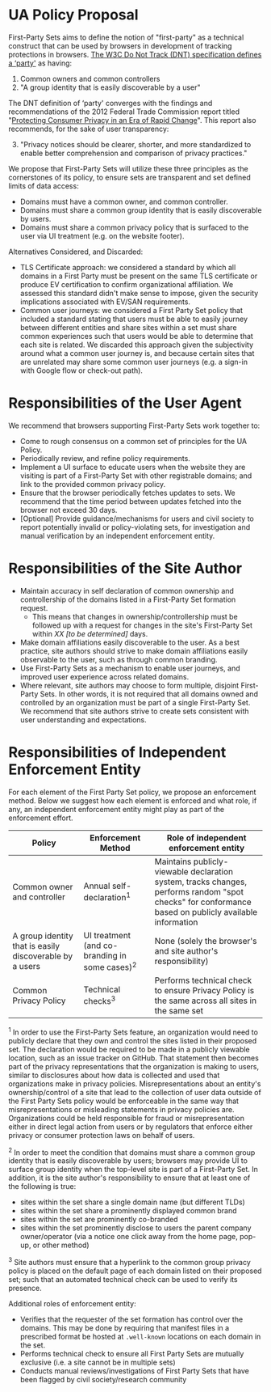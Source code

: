 # UA Policy Proposal

First-Party Sets aims to define the notion of "first-party" as a technical construct that can be used by browsers in development of tracking protections in browsers. [The W3C Do Not Track (DNT) specification defines a ‘party'](https://www.w3.org/TR/tracking-compliance/#party) as having:

1.   Common owners and common controllers
2.  "A group identity that is easily discoverable by a user"

The DNT definition of ‘party' converges with the findings and recommendations of the 2012 Federal Trade Commission report titled "[Protecting Consumer Privacy in an Era of Rapid Change](https://www.ftc.gov/sites/default/files/documents/reports/federal-trade-commission-report-protecting-consumer-privacy-era-rapid-change-recommendations/120326privacyreport.pdf)". This report also recommends, for the sake of user transparency:

3.  "Privacy notices should be clearer, shorter, and more standardized to enable better comprehension and comparison of privacy practices."

We propose that First-Party Sets will utilize these three principles as the cornerstones of its policy, to ensure sets are transparent and set defined limits of data access:

+   Domains must have a common owner, and common controller.
+   Domains must share a common group identity that is easily discoverable by users.
+   Domains must share a common privacy policy that is surfaced to the user via UI treatment (e.g. on the website footer).

Alternatives Considered, and Discarded:

+   TLS Certificate approach: we considered a standard by which all domains in a First Party must be present on the same TLS certificate or produce EV certification to confirm organizational affiliation. We assessed this standard didn't make sense to impose, given the security implications associated with EV/SAN requirements. 
+   Common user journeys: we considered a First Party Set policy that included a standard stating that users must be able to easily journey between different entities and share sites within a set must share common experiences such that users would be able to determine that each site is related. We discarded this approach given the subjectivity around what a common user journey is, and because certain sites that are unrelated may share some common user journeys (e.g. a sign-in with Google flow or check-out path). 

# Responsibilities of the User Agent

We recommend that browsers supporting First-Party Sets work together to:

+   Come to rough consensus on a common set of principles for the UA Policy.
+   Periodically review, and refine policy requirements.
+   Implement a UI surface to educate users when the website they are visiting is part of a First-Party Set with other registrable domains; and link to the provided common privacy policy.
+   Ensure that the browser periodically fetches updates to sets. We recommend that the time period between updates fetched into the browser not exceed 30 days.
+   [Optional] Provide guidance/mechanisms for users and civil society to report potentially invalid or policy-violating sets, for investigation and manual verification by an independent enforcement entity.

# Responsibilities of the Site Author

+   Maintain accuracy in self declaration of common ownership and controllership of the domains listed in a First-Party Set formation request. 
    +   This means that changes in ownership/controllership must be followed up with a request for changes in the site's First-Party Set within _XX [to be determined]_ days.
+   Make domain affiliations easily discoverable to the user. As a best practice, site authors should strive to make domain affiliations easily observable to the user, such as through common branding.
+   Use First-Party Sets as a mechanism to enable user journeys, and improved user experience across related domains. 
+   Where relevant, site authors may choose to form multiple, disjoint First-Party Sets. In other words, it is not required that all domains owned and controlled by an organization must be part of a single First-Party Set. We recommend that site authors strive to create sets consistent with user understanding and expectations.

# Responsibilities of Independent Enforcement Entity

For each element of the First Party Set policy, we propose an enforcement method. Below we suggest how each element is enforced and what role, if any, an independent enforcement entity might play as part of the enforcement effort.

<table>
<thead>
<tr>
<th><strong>Policy </strong></th>
<th><strong>Enforcement Method </strong></th>
<th><strong>Role of independent enforcement entity </strong></th>
</tr>
</thead>
<tbody>
<tr>
<td>Common owner and controller</td>
<td>Annual self-declaration<sup>1</sup></td>
<td>Maintains publicly-viewable declaration system, tracks changes, performs random "spot checks" for conformance based on publicly available information </td>
</tr>
<tr>
<td>A group identity that is easily discoverable by a users </td>
<td>UI treatment (and co-branding in some cases)<sup>2</sup> </td>
<td>None (solely the browser's and site author's responsibility)</td>
</tr>
<tr>
<td>Common Privacy Policy </td>
<td>Technical checks<sup>3</sup> </td>
<td>Performs technical check to ensure Privacy Policy is the same across all sites in the same set </td>
</tr>
</tbody>
</table>

<sup>1</sup> In order to use the First-Party Sets feature, an organization would need to publicly declare that they own and control the sites listed in their proposed set. The declaration would be required to be made in a publicly viewable location, such as an issue tracker on GitHub. That statement then becomes part of the privacy representations that the organization is making to users, similar to disclosures about how data is collected and used that organizations make in privacy policies. Misrepresentations about an entity's ownership/control of a site that lead to the collection of user data outside of the First Party Sets policy would be enforceable in the same way that misrepresentations or misleading statements in privacy policies are. Organizations could be held responsible for fraud or misrepresentation either in direct legal action from users or by regulators that enforce either privacy or consumer protection laws on behalf of users.

<sup>2</sup> In order to meet the condition that domains must share a common group identity that is easily discoverable by users; browsers may provide UI to surface group identity when the top-level site is part of a First-Party Set. In addition, it is the site author's responsibility to ensure that at least one of the following is true: 

+   sites within the set share a single domain name (but different TLDs)
+   sites within the set share a prominently displayed common brand 
+   sites within the set are prominently co-branded 
+   sites within the set prominently disclose to users the parent company owner/operator (via a notice one click away from the home page, pop-up, or other method)

<sup>3</sup> Site authors must ensure that a hyperlink to the common group privacy policy is placed on the default page of each domain listed on their proposed set; such that an automated technical check can be used to verify its presence.

Additional roles of enforcement entity: 

+   Verifies that the requester of the set formation has control over the domains. This may be done by requiring that manifest files in a prescribed format be hosted at `.well-known` locations on each domain in the set.
+   Performs technical check to ensure all First Party Sets are mutually exclusive (i.e. a site cannot be in multiple sets) 
+   Conducts manual reviews/investigations of First Party Sets that have been flagged by civil society/research community 
